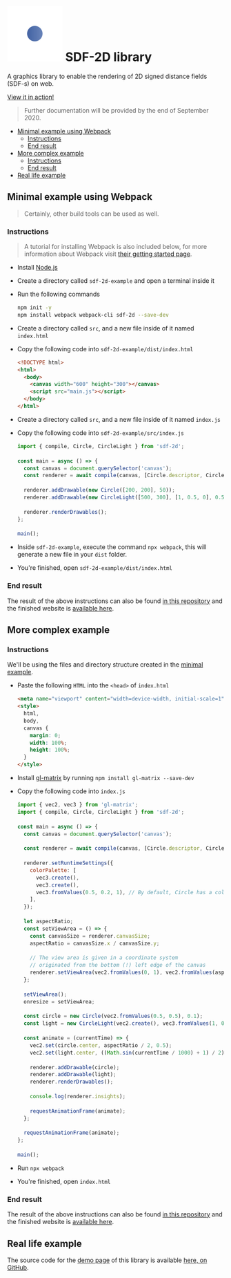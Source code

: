 # ![SDF-2D logo](media/logo-colored.svg) SDF-2D library

A graphics library to enable the rendering of 2D signed distance fields (SDF-s) on web.

[View it in action!](https://sdf2d.schmelczer.dev)

> Further documentation will be provided by the end of September 2020.

- [Minimal example using Webpack](#minimal-example-using-webpack)
  - [Instructions](#instructions)
  - [End result](#end-result)
- [More complex example](#more-complex-example)
  - [Instructions](#instructions-1)
  - [End result](#end-result-1)
- [Real life example](#real-life-example)

## Minimal example using Webpack

> Certainly, other build tools can be used as well.

### Instructions

> A tutorial for installing Webpack is also included below, for more information about Webpack visit [their getting started page](https://webpack.js.org/guides/getting-started/).

- Install [Node.js](https://nodejs.org/en/)
- Create a directory called `sdf-2d-example` and open a terminal inside it

- Run the following commands
  ```sh
  npm init -y
  npm install webpack webpack-cli sdf-2d --save-dev
  ```
- Create a directory called `src`, and a new file inside of it named `index.html`
- Copy the following code into `sdf-2d-example/dist/index.html`
  ```html
  <!DOCTYPE html>
  <html>
    <body>
      <canvas width="600" height="300"></canvas>
      <script src="main.js"></script>
    </body>
  </html>
  ```
- Create a directory called `src`, and a new file inside of it named `index.js`
- Copy the following code into `sdf-2d-example/src/index.js`

  ```js
  import { compile, Circle, CircleLight } from 'sdf-2d';

  const main = async () => {
    const canvas = document.querySelector('canvas');
    const renderer = await compile(canvas, [Circle.descriptor, CircleLight.descriptor]);

    renderer.addDrawable(new Circle([200, 200], 50));
    renderer.addDrawable(new CircleLight([500, 300], [1, 0.5, 0], 0.5));

    renderer.renderDrawables();
  };

  main();
  ```

- Inside `sdf-2d-example`, execute the command `npx webpack`, this will generate a new file in your `dist` folder.
- You're finished, open `sdf-2d-example/dist/index.html`

### End result

The result of the above instructions can also be found [in this repository](https://github.com/schmelczerandras/sdf-2d-minimal-example) and the finished website is [available here](https://schmelczerandras.github.io/sdf-2d-minimal-example/dist/index.html).

## More complex example

### Instructions

We'll be using the files and directory structure created in the [minimal example](#minimal-example-using-webpack).

- Paste the following `HTML` into the `<head>` of `index.html`
  ```html
  <meta name="viewport" content="width=device-width, initial-scale=1" />
  <style>
    html,
    body,
    canvas {
      margin: 0;
      width: 100%;
      height: 100%;
    }
  </style>
  ```
- Install [gl-matrix](http://glmatrix.net/docs/) by running `npm install gl-matrix --save-dev`
- Copy the following code into `index.js`

  ```js
  import { vec2, vec3 } from 'gl-matrix';
  import { compile, Circle, CircleLight } from 'sdf-2d';

  const main = async () => {
    const canvas = document.querySelector('canvas');

    const renderer = await compile(canvas, [Circle.descriptor, CircleLight.descriptor]);

    renderer.setRuntimeSettings({
      colorPalette: [
        vec3.create(),
        vec3.create(),
        vec3.fromValues(0.5, 0.2, 1), // By default, Circle has a colorIndex of 2
      ],
    });

    let aspectRatio;
    const setViewArea = () => {
      const canvasSize = renderer.canvasSize;
      aspectRatio = canvasSize.x / canvasSize.y;

      // The view area is given in a coordinate system
      // originated from the bottom (!) left edge of the canvas
      renderer.setViewArea(vec2.fromValues(0, 1), vec2.fromValues(aspectRatio, 1));
    };

    setViewArea();
    onresize = setViewArea;

    const circle = new Circle(vec2.fromValues(0.5, 0.5), 0.1);
    const light = new CircleLight(vec2.create(), vec3.fromValues(1, 0.5, 0.1), 0.0005);

    const animate = (currentTime) => {
      vec2.set(circle.center, aspectRatio / 2, 0.5);
      vec2.set(light.center, ((Math.sin(currentTime / 1000) + 1) / 2) * aspectRatio, 1);

      renderer.addDrawable(circle);
      renderer.addDrawable(light);
      renderer.renderDrawables();

      console.log(renderer.insights);

      requestAnimationFrame(animate);
    };

    requestAnimationFrame(animate);
  };

  main();
  ```

- Run `npx webpack`
- You're finished, open `index.html`

### End result

The result of the above instructions can also be found [in this repository](https://github.com/schmelczerandras/sdf-2d-more-complex-example) and the finished website is [available here](https://schmelczerandras.github.io/sdf-2d-more-complex-example/dist/index.html).

## Real life example

The source code for the [demo page](https://sdf2d.schmelczer.dev) of this library is available [here, on GitHub](https://github.com/schmelczerandras/sdf-2d-demo).
